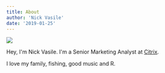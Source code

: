 ```yaml
---
title: About
author: 'Nick Vasile'
date: '2019-01-25'
---
```


![](/images/tuna_cropped_smaller.jpg)

Hey, I'm Nick Vasile. I'm a Senior Marketing Analyst at [Citrix](http://www.citrix.com).

I love my family, fishing, good music and R.
